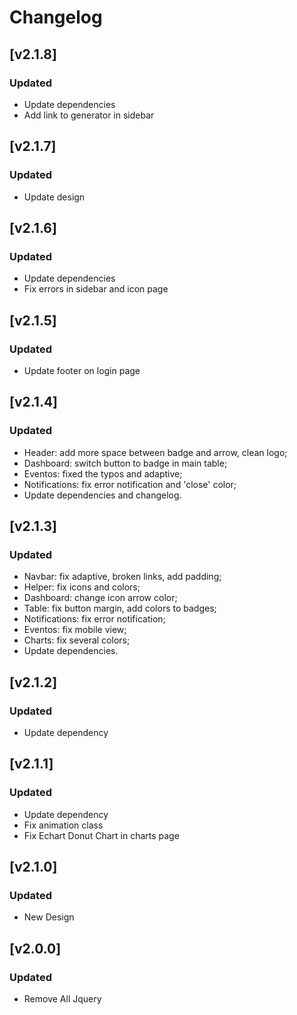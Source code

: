 # Changelog

## [v2.1.8]

### Updated
- Update dependencies
- Add link to generator in sidebar

## [v2.1.7]

### Updated
- Update design

## [v2.1.6]

### Updated
- Update dependencies
- Fix errors in sidebar and icon page

## [v2.1.5]

### Updated
- Update footer on login page

## [v2.1.4]

### Updated
- Header: add more space between badge and arrow, clean logo;
- Dashboard: switch button to badge in main table;
- Eventos: fixed the typos and adaptive;
- Notifications: fix error notification and 'close' color;
- Update dependencies and changelog.

## [v2.1.3]

### Updated
- Navbar: fix adaptive, broken links, add padding;
- Helper: fix icons and colors;
- Dashboard: change icon arrow color;
- Table: fix button margin, add colors to badges;
- Notifications: fix error notification;
- Eventos: fix mobile view;
- Charts: fix several colors;
- Update dependencies.

## [v2.1.2]
### Updated

- Update dependency

## [v2.1.1]
### Updated

- Update dependency
- Fix animation class
- Fix Echart Donut Chart in charts page 

## [v2.1.0]
### Updated

- New Design

## [v2.0.0]
### Updated

- Remove All Jquery
